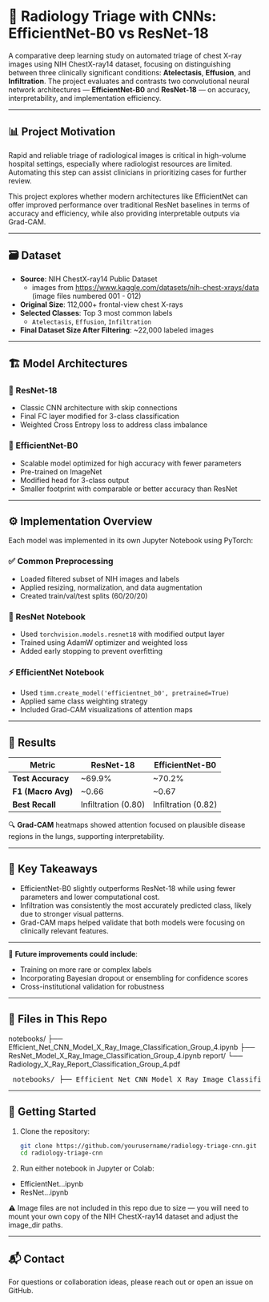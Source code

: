 # 🩻 Radiology Triage with CNNs: EfficientNet-B0 vs ResNet-18

A comparative deep learning study on automated triage of chest X-ray images using NIH ChestX-ray14 dataset, focusing on distinguishing between three clinically significant conditions: **Atelectasis**, **Effusion**, and **Infiltration**. The project evaluates and contrasts two convolutional neural network architectures — **EfficientNet-B0** and **ResNet-18** — on accuracy, interpretability, and implementation efficiency.

---

## 📊 Project Motivation

Rapid and reliable triage of radiological images is critical in high-volume hospital settings, especially where radiologist resources are limited. Automating this step can assist clinicians in prioritizing cases for further review.

This project explores whether modern architectures like EfficientNet can offer improved performance over traditional ResNet baselines in terms of accuracy and efficiency, while also providing interpretable outputs via Grad-CAM.

---

## 🗃 Dataset

- **Source**: NIH ChestX-ray14 Public Dataset
  - images from https://www.kaggle.com/datasets/nih-chest-xrays/data (image files numbered 001 - 012)
- **Original Size**: 112,000+ frontal-view chest X-rays  
- **Selected Classes**: Top 3 most common labels  
  - `Atelectasis`, `Effusion`, `Infiltration`
- **Final Dataset Size After Filtering**: ~22,000 labeled images

---

## 🏗 Model Architectures

### 🔹 ResNet-18
- Classic CNN architecture with skip connections
- Final FC layer modified for 3-class classification
- Weighted Cross Entropy loss to address class imbalance

### 🔹 EfficientNet-B0
- Scalable model optimized for high accuracy with fewer parameters
- Pre-trained on ImageNet
- Modified head for 3-class output
- Smaller footprint with comparable or better accuracy than ResNet

---

## ⚙️ Implementation Overview

Each model was implemented in its own Jupyter Notebook using PyTorch:

### ✅ Common Preprocessing
- Loaded filtered subset of NIH images and labels
- Applied resizing, normalization, and data augmentation
- Created train/val/test splits (60/20/20)

### 🧠 ResNet Notebook
- Used `torchvision.models.resnet18` with modified output layer
- Trained using AdamW optimizer and weighted loss
- Added early stopping to prevent overfitting

### ⚡ EfficientNet Notebook
- Used `timm.create_model('efficientnet_b0', pretrained=True)`
- Applied same class weighting strategy
- Included Grad-CAM visualizations of attention maps

---

## 🧪 Results

| Metric            | ResNet-18     | EfficientNet-B0 |
|------------------|---------------|-----------------|
| **Test Accuracy** | ~69.9%        | ~70.2%          |
| **F1 (Macro Avg)**| ~0.66         | ~0.67           |
| **Best Recall**   | Infiltration (0.80) | Infiltration (0.82) |

🔍 **Grad-CAM** heatmaps showed attention focused on plausible disease regions in the lungs, supporting interpretability.

---

## 🧠 Key Takeaways

- EfficientNet-B0 slightly outperforms ResNet-18 while using fewer parameters and lower computational cost.
- Infiltration was consistently the most accurately predicted class, likely due to stronger visual patterns.
- Grad-CAM maps helped validate that both models were focusing on clinically relevant features.

---

🔮 **Future improvements could include**:
- Training on more rare or complex labels
- Incorporating Bayesian dropout or ensembling for confidence scores
- Cross-institutional validation for robustness

---

## 🧾 Files in This Repo
notebooks/
├── Efficient_Net_CNN_Model_X_Ray_Image_Classification_Group_4.ipynb
├── ResNet_Model_X_Ray_Image_Classification_Group_4.ipynb
report/
└── Radiology_X_Ray_Report_Classification_Group_4.pdf

<pre> notebooks/ ├── Efficient_Net_CNN_Model_X_Ray_Image_Classification_Group_4.ipynb ├── ResNet_Model_X_Ray_Image_Classification_Group_4.ipynb report/ └── Radiology_X_Ray_Report_Classification_Group_4.pdf </pre>


---

## 🚀 Getting Started

1. Clone the repository:
   ```bash
   git clone https://github.com/yourusername/radiology-triage-cnn.git
   cd radiology-triage-cnn
   
2. Run either notebook in Jupyter or Colab:
- EfficientNet...ipynb
- ResNet...ipynb
  
⚠️ Image files are not included in this repo due to size — you will need to mount your own copy of the NIH ChestX-ray14 dataset and adjust the image_dir paths.

--- 

## 📬 Contact

For questions or collaboration ideas, please reach out or open an issue on GitHub.
